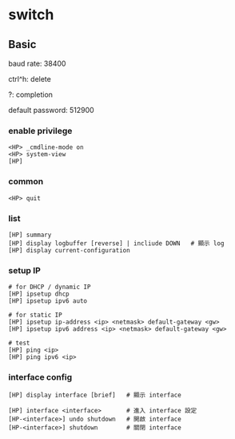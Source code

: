 # switch #


## Basic ##

baud rate: 38400

ctrl^h: delete

?: completion

default password: 512900

### enable privilege ###

```
<HP> _cmdline-mode on
<HP> system-view
[HP]
```


### common ###

```
<HP> quit
```


### list ###

```
[HP] summary
[HP] display logbuffer [reverse] | incliude DOWN   # 顯示 log
[HP] display current-configuration
```

### setup IP ###

```
# for DHCP / dynamic IP
[HP] ipsetup dhcp
[HP] ipsetup ipv6 auto

# for static IP
[HP] ipsetup ip-address <ip> <netmask> default-gateway <gw>
[HP] ipsetup ipv6 address <ip> <netmask> default-gateway <gw>

# test
[HP] ping <ip>
[HP] ping ipv6 <ip>
```


### interface config ###

```
[HP] display interface [brief]   # 顯示 interface

[HP] interface <interface>       # 進入 interface 設定
[HP-<interface>] undo shutdown   # 開啟 interface
[HP-<interface>] shutdown        # 關閉 interface
```